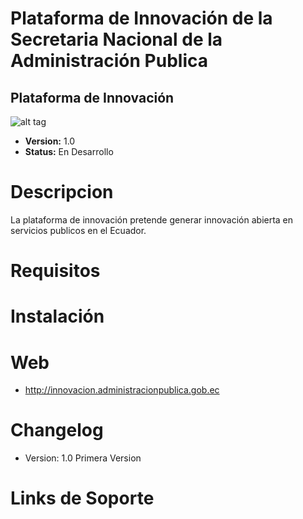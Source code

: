 Plataforma de Innovación de la Secretaria Nacional de la Administración Publica
==============

Plataforma de Innovación
-------------------------------

![alt tag](https://www.tramiton.to/img/Esquema-Plataforma-de-Innovaci%C3%B3n.jpg)

- **Version:** 1.0
- **Status:** En Desarrollo

Descripcion
===========
La plataforma de innovación pretende generar innovación abierta en servicios publicos en el Ecuador.

Requisitos
============

Instalación
============

Web
============

- http://innovacion.administracionpublica.gob.ec
  
Changelog
=========

- Version: 1.0 Primera Version

Links de Soporte
=======




